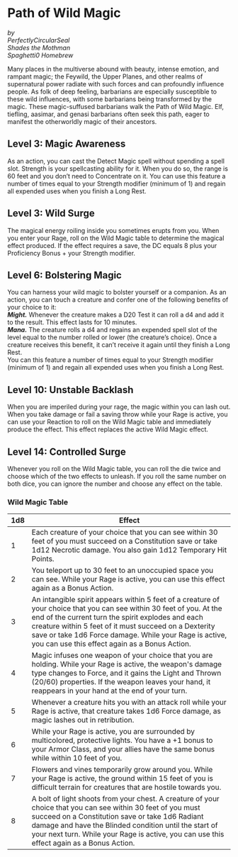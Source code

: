# Path of Wild Magic
*by*  
*PerfectlyCircularSeal*  
*Shades the Mothman*  
*Spaghetti0 Homebrew*  

Many places in the multiverse abound with beauty, intense emotion, and rampant magic; the Feywild, the Upper Planes, and other realms of supernatural power radiate with such forces and can profoundly influence people. As folk of deep feeling, barbarians are especially susceptible to these wild influences, with some barbarians being transformed by the magic. These magic-suffused barbarians walk the Path of Wild Magic. Elf, tiefling, aasimar, and genasi barbarians often seek this path, eager to manifest the otherworldly magic of their ancestors.

## Level 3: Magic Awareness
As an action, you can cast the Detect Magic spell without spending a spell slot. Strength is your spellcasting ability for it. When you do so, the range is 60 feet and you don’t need to Concentrate on it. You can use this feature a number of times equal to your Strength modifier (minimum of 1) and regain all expended uses when you finish a Long Rest.

## Level 3: Wild Surge
The magical energy roiling inside you sometimes erupts from you. When you enter your Rage, roll on the Wild Magic table to determine the magical effect produced. If the effect requires a save, the DC equals 8 plus your Proficiency Bonus + your Strength modifier.

## Level 6: Bolstering Magic
You can harness your wild magic to bolster yourself or a companion. As an action, you can touch a creature and confer one of the following benefits of your choice to it:  
***Might.*** Whenever the creature makes a D20 Test it can roll a d4 and add it to the result. This effect lasts for 10 minutes.  
***Mana.*** The creature rolls a d4 and regains an expended spell slot of the level equal to the number rolled or lower (the creature’s choice). Once a creature receives this benefit, it can’t receive it again until they finish a Long Rest.  
You can this feature a number of times equal to your Strength modifier (minimum of 1) and regain all expended uses when you finish a Long Rest.

## Level 10: Unstable Backlash
When you are imperiled during your rage, the magic within you can lash out. When you take damage or fail a saving throw while your Rage is active, you can use your Reaction to roll on the Wild Magic table and immediately produce the effect. This effect replaces the active Wild Magic effect.

## Level 14: Controlled Surge
Whenever you roll on the Wild Magic table, you can roll the die twice and choose which of the two effects to unleash. If you roll the same number on both dice, you can ignore the number and choose any effect on the table.

### Wild Magic Table

| 1d8 | Effect |
|-----|--------|
| 1   | Each creature of your choice that you can see within 30 feet of you must succeed on a Constitution save or take 1d12 Necrotic damage. You also gain 1d12 Temporary Hit Points. |
| 2   | You teleport up to 30 feet to an unoccupied space you can see. While your Rage is active, you can use this effect again as a Bonus Action. |
| 3   | An intangible spirit appears within 5 feet of a creature of your choice that you can see within 30 feet of you. At the end of the current turn the spirit explodes and each creature within 5 feet of it must succeed on a Dexterity save or take 1d6 Force damage. While your Rage is active, you can use this effect again as a Bonus Action. |
| 4   | Magic infuses one weapon of your choice that you are holding. While your Rage is active, the weapon's damage type changes to Force, and it gains the Light and Thrown (20/60) properties. If the weapon leaves your hand, it reappears in your hand at the end of your turn. |
| 5   | Whenever a creature hits you with an attack roll while your Rage is active, that creature takes 1d6 Force damage, as magic lashes out in retribution. |
| 6   | While your Rage is active, you are surrounded by multicolored, protective lights. You have a +1 bonus to your Armor Class, and your allies have the same bonus while within 10 feet of you. |
| 7   | Flowers and vines temporarily grow around you. While your Rage is active, the ground within 15 feet of you is difficult terrain for creatures that are hostile towards you. |
| 8   | A bolt of light shoots from your chest. A creature of your choice that you can see within 30 feet of you must succeed on a Constitution save or take 1d6 Radiant damage and have the Blinded condition until the start of your next turn. While your Rage is active, you can use this effect again as a Bonus Action. |
